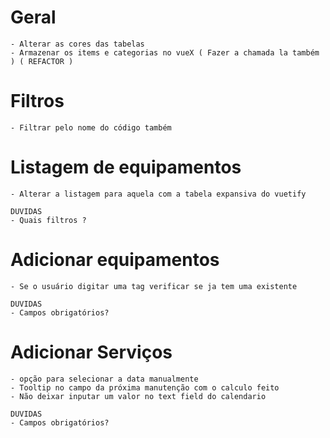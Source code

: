 # Geral
    - Alterar as cores das tabelas
    - Armazenar os items e categorias no vueX ( Fazer a chamada la também ) ( REFACTOR )

# Filtros
    - Filtrar pelo nome do código também

# Listagem de equipamentos
    - Alterar a listagem para aquela com a tabela expansiva do vuetify 
    
    DUVIDAS
    - Quais filtros ?

# Adicionar equipamentos
    - Se o usuário digitar uma tag verificar se ja tem uma existente
    
    DUVIDAS
    - Campos obrigatórios?

# Adicionar Serviços
    - opção para selecionar a data manualmente
    - Tooltip no campo da próxima manutenção com o calculo feito
    - Não deixar inputar um valor no text field do calendario

    DUVIDAS
    - Campos obrigatórios?